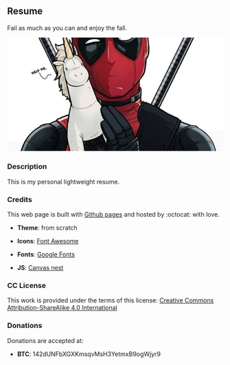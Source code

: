 ## Resume

Fail as much as you can and enjoy the fall.

![deadpool](images/deadpool.jpg)

### **Description**

This is my personal lightweight resume.

### **Credits**

This web page is built with [Github pages](https://pages.github.com) and hosted by :octocat: with love.

+ **Theme**: from scratch

+ **Icons**:
[Font Awesome](https://fortawesome.github.com/Font-Awesome)

+ **Fonts**:
[Google Fonts](https://fonts.google.com/)

+ **JS**:
[Canvas nest](https://github.com/hustcc/canvas-nest.js)

### **CC License**

This work is provided under the terms of this license: [Creative Commons Attribution-ShareAlike 4.0 International](https://creativecommons.org/licenses/by-sa/4.0/)

### **Donations**

Donations are accepted at:

+ **BTC**: 142dUNFbXGXKmsqvMsH3YetmxB9ogWjyr9
